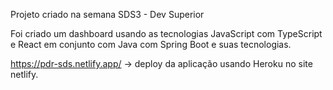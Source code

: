 
Projeto criado na semana SDS3 - Dev Superior

Foi criado um dashboard usando as tecnologias JavaScript com TypeScript e React em conjunto com Java com Spring Boot e suas tecnologias.

https://pdr-sds.netlify.app/ -> deploy da aplicação usando Heroku no site netlify.
